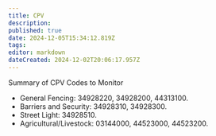 ```yaml
---
title: CPV
description: 
published: true
date: 2024-12-05T15:34:12.819Z
tags: 
editor: markdown
dateCreated: 2024-12-02T20:06:17.957Z
---
```


Summary of CPV Codes to Monitor
* General Fencing: 34928220, 34928200, 44313100.
* Barriers and Security: 34928310, 34928300.
* Street Light: 34928510.
* Agricultural/Livestock: 03144000, 44523000, 44523200.